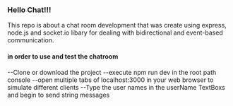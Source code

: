 ### Hello Chat!!!
This repo is about a chat room development that was create using express, node.js and socket.io libary
for dealing with bidirectional and event-based communication.

#### in order to use and test the chatroom
--Clone or download the project
--execute npm run dev in the root path console
--open multiple tabs of localhost:3000 in your web browser to simulate different clients
--Type the user names in the userName TextBoxs and begin to send string messages

